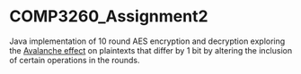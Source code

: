 # COMP3260_Assignment2

Java implementation of 10 round AES encryption and decryption exploring the [Avalanche effect](https://en.wikipedia.org/wiki/Avalanche_effect)
on plaintexts that differ by 1 bit by altering the inclusion of certain operations in the rounds.
